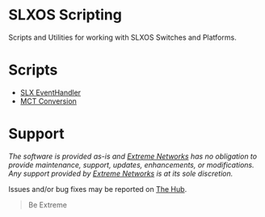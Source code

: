 # SLXOS Scripting
Scripts and Utilities for working with SLXOS Switches and Platforms.

# Scripts
* [SLX EventHandler](SLX_EventHandler/README.md)
* [MCT Conversion](MCT_Conversion/README.md)


# Support
_The software is provided as-is and [Extreme Networks](http://www.extremenetworks.com/) has no obligation to provide maintenance, support, updates, enhancements, or modifications. Any support provided by [Extreme Networks](http://www.extremenetworks.com/) is at its sole discretion._

Issues and/or bug fixes may be reported on [The Hub](https://community.extremenetworks.com/extreme).

>Be Extreme
